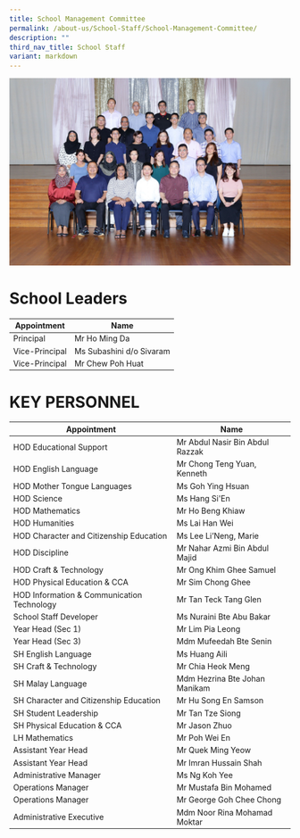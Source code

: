 ```yaml
---
title: School Management Committee
permalink: /about-us/School-Staff/School-Management-Committee/
description: ""
third_nav_title: School Staff
variant: markdown
---
```

![](/images/Dept%20Photo/SCHOOL_MANAGEMENT_COMMITTEE_6031A_P1.jpg)
# School Leaders

| Appointment | Name |
| -------- | -------- |
| Principal     | Mr Ho Ming Da     |
| Vice-Principal     | Ms Subashini d/o Sivaram    |
| Vice-Principal     | Mr Chew Poh Huat     |

# KEY PERSONNEL

| Appointment | Name |
| -------- | -------- |
| HOD Educational Support     | Mr Abdul Nasir Bin Abdul Razzak     |
| HOD English Language     | Mr Chong Teng Yuan, Kenneth     |
| HOD Mother Tongue Languages      | Ms Goh Ying Hsuan   |
| HOD Science     | Ms Hang Si'En     |
| HOD Mathematics     | Mr Ho Beng Khiaw     |
| HOD Humanities     | Ms Lai Han Wei    |
| HOD Character and Citizenship Education     | Ms Lee Li’Neng, Marie    |
| HOD Discipline     | Mr Nahar Azmi Bin Abdul Majid     |
| HOD Craft & Technology     | Mr Ong Khim Ghee Samuel     |
| HOD Physical Education & CCA     | Mr Sim Chong Ghee    |
| HOD Information & Communication Technology     | Mr Tan Teck Tang Glen     |
| School Staff Developer    | Ms Nuraini Bte Abu Bakar     |
| Year Head​ (Sec 1)     | Mr Lim Pia Leong     |
| Year Head (Sec 3)     | Mdm Mufeedah Bte Senin     |
| SH English Language     | Ms Huang Aili     |
| SH Craft & Technology     | Mr Chia Heok Meng     |
| SH Malay Language     | Mdm Hezrina Bte Johan Manikam     |
| SH Character and Citizenship Education     | Mr Hu Song En Samson     |
| SH Student Leadership     | Mr Tan Tze Siong     |
| SH Physical Education & CCA     | Mr Jason Zhuo     |
| LH Mathematics     | Mr Poh Wei En     |
| Assistant Year Head     | Mr Quek Ming Yeow     |
| Assistant Year Head     | Mr Imran Hussain Shah     |
| Administrative Manager     | Ms Ng Koh Yee    |
| Operations Manager     | Mr Mustafa Bin Mohamed    |
| Operations Manager     | Mr George Goh Chee Chong     |
| Administrative Executive     | Mdm Noor Rina Mohamad Moktar     |